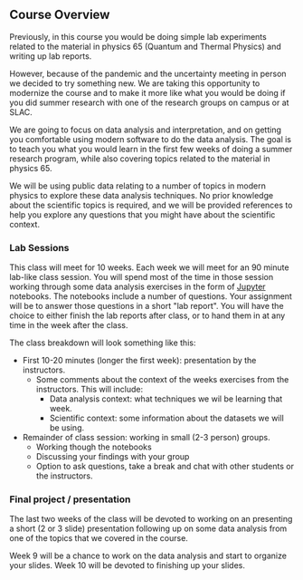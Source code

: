 ## Course Overview

Previously, in this course you would be doing simple lab experiments related to the material in physics 65 (Quantum and Thermal Physics) and writing up lab reports.

However, because of the pandemic and the uncertainty meeting in person we decided to try something new.  We are taking this opportunity to modernize the course and to make it more like what you would be doing if you did summer research with one of the research groups on campus or at SLAC.

We are going to focus on data analysis and interpretation, and on getting you comfortable using modern software to do the data analysis.  The goal is to teach you what you would learn in the first few weeks of doing a summer research program, while also covering topics related to the material in physics 65.

We will be using public data relating to a number of topics in modern physics to explore these data analysis techniques.  No prior knowledge about the scientific topics is required, and we will be provided references to help you explore any questions that you might have about the scientific context.


### Lab Sessions

This class will meet for 10 weeks.  Each week we will meet for an 90 minute lab-like class session.  You will spend most of the time in those session working through some data analysis exercises in the form of [Jupyter](https://jupyter.org/) notebooks.  The notebooks include a number of questions.  Your assignment will be to answer those questions in a short "lab report".  You will have the choice to either finish the lab reports after class, or to hand them in at any time in the week after the class. 

The class breakdown will look something like this:

- First 10-20 minutes (longer the first week): presentation by the instructors.
  - Some comments about the context of the weeks exercises from the instructors.  This will include:
	- Data analysis context: what techniques we wil be learning that week.
	- Scientific context: some information about the datasets we will be using.
- Remainder of class session: working in small (2-3 person) groups.
  - Working though the notebooks
  - Discussing your findings with your group
  - Option to ask questions, take a break and chat with other students or the instructors.


### Final project / presentation

The last two weeks of the class will be devoted to working on an presenting a short (2 or 3 slide) presentation following up on some data analysis
from one of the topics that we covered in the course.

Week 9 will be a chance to work on the data analysis and start to organize your slides.  Week 10 will be devoted to finishing up your slides.



<!--  LocalWords:  Jupyter
 -->
